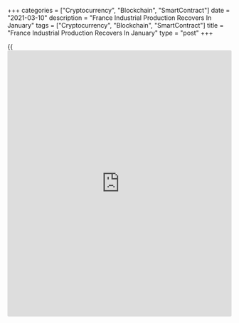 +++
categories = ["Cryptocurrency", "Blockchain", "SmartContract"]
date = "2021-03-10"
description = "France Industrial Production Recovers In January"
tags = ["Cryptocurrency", "Blockchain", "SmartContract"]
title = "France Industrial Production Recovers In January"
type = "post"
+++

{{<iframe id="large-banner" src="https://www.bounty.group/#slide=6.0" width="100%" height="600" scrolling="no" style="border: 0px solid rgb(216, 221, 230); border-radius: 3px;">}}

France's industrial production rebounded at a faster than expected pace
in January, data from the statistical office Insee showed on Wednesday.

Industrial production grew 3.3 percent month-on-month in January,
reversing a 0.7 percent fall in December. Economists had forecast an
increase of 0.5 percent.

Manufacturing output also expanded 3.3 percent, in contrast to
December's 1.4 percent fall. The growth was largely driven by an 8.4
percent rise in machinery and equipment goods production and 7.2 percent
rise in coke and refined petroleum products output.

Compared to February 2020, the last month before the first general
lockdown, output remained lower in the manufacturing industry by 2.6
percent and by 1.7 percent in the whole industry.

Construction output surged 16.3 percent on a monthly basis after falling
9.2 percent a month ago. Mining and quarrying, energy and water supply
and waste management output gained 2.9 percent.

For comments and feedback [contact](https://www.playgroundfx.com/contact/): editorial@rtt[news](https://www.letsplayfx.com/blog/forex-news-website/).com

[Economic News][1]

 **What parts of the world are seeing the best (and worst) economic
performances lately? Click[here][2] to check out our [Econ Scorecard][2]
and find out! See up-to-the-moment [ranking](https://www.playgroundfx.com/blog/crypto-exchange-ranking/)s for the best and worst
performers in [GDP][3], [unemployment rate][4], [inflation][5] and much
more.**

   1. www.rtt[news](https://www.letsplayfx.com/blog/forex-news-website/).com/Content/EconomicNews.aspx
   2. www.rtt[news](https://www.letsplayfx.com/blog/forex-news-website/).com/economic-scorecard/world-rank/industrial-production/highest-performance.aspx
   3. www.rtt[news](https://www.letsplayfx.com/blog/forex-news-website/).com/economic-scorecard/world-rank/GDP/highest-performance.aspx
   4. www.rtt[news](https://www.letsplayfx.com/blog/forex-news-website/).com/economic-scorecard/world-rank/unemployment-rate/lowest-performance.aspx
   5. www.rtt[news](https://www.letsplayfx.com/blog/forex-news-website/).com/economic-scorecard/world-rank/CPI/highest-performance.aspx